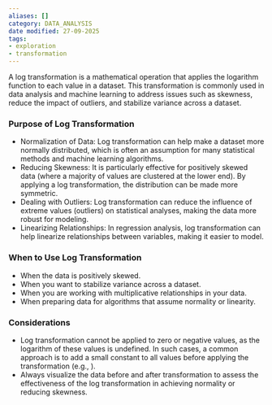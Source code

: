 ```yaml
---
aliases: []
category: DATA_ANALYSIS
date modified: 27-09-2025
tags:
- exploration
- transformation
---
```

A log transformation is a mathematical operation that applies the logarithm function to each value in a dataset. This transformation is commonly used in data analysis and machine learning to address issues such as skewness, reduce the impact of outliers, and stabilize variance across a dataset.
### Purpose of Log Transformation
- Normalization of Data: Log transformation can help make a dataset more normally distributed, which is often an assumption for many statistical methods and machine learning algorithms.
- Reducing Skewness: It is particularly effective for positively skewed data (where a majority of values are clustered at the lower end). By applying a log transformation, the distribution can be made more symmetric.
- Dealing with Outliers: Log transformation can reduce the influence of extreme values (outliers) on statistical analyses, making the data more robust for modeling.
- Linearizing Relationships: In regression analysis, log transformation can help linearize relationships between variables, making it easier to model.
### When to Use Log Transformation

- When the data is positively skewed.
- When you want to stabilize variance across a dataset.
- When you are working with multiplicative relationships in your data.
- When preparing data for algorithms that assume normality or linearity.

### Considerations

- Log transformation cannot be applied to zero or negative values, as the logarithm of these values is undefined. In such cases, a common approach is to add a small constant to all values before applying the transformation (e.g., ).
- Always visualize the data before and after transformation to assess the effectiveness of the log transformation in achieving normality or reducing skewness.